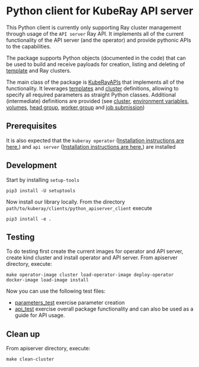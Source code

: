 <!-- markdownlint-disable MD013 -->
# Python client for KubeRay API server

This Python client is currently only supporting Ray cluster management through usage of the `API server` Ray API. It implements all of the current functionality of the API server (and the operator) and provide pythonic APIs to the capabilities.

The package supports Python objects (documented in the code) that can be used to build and receive payloads for creation, listing and deleting of [template](https://ray-project.github.io/kuberay/components/apiserver/#compute-template) and Ray clusters.

The main class of the package is [KubeRayAPIs](src/python_apiserver_client/kuberay_apis.py) that implements all of the functionality. It leverages [templates](src/python_apiserver_client/params/templates.py) and [cluster](src/python_apiserver_client/params/cluster.py) definitions, allowing to specify all required parameters as straight Python classes. Additional (intermediate) definitions are provided (see [cluster](src/python_apiserver_client/params/cluster.py), [environment variables](src/python_apiserver_client/params/environmentvariables.py), [volumes](src/python_apiserver_client/params/volumes.py), [head group](src/python_apiserver_client/params/headnode.py), [worker group](src/python_apiserver_client/params/workernode.py) and [job submission](src/python_apiserver_client/params/jobsubmission.py))

## Prerequisites

It is also expected that the `kuberay operator` ([Installation instructions are here.](https://github.com/ray-project/kuberay#quick-start)) and `api server` ([Installation instructions are here.](https://ray-project.github.io/kuberay/components/apiserver)) are installed

## Development

Start by installing `setup-tools`

```shell
pip3 install -U setuptools
```

Now install our library locally. From the directory `path/to/kuberay/clients/python_apiserver_client` execute

```shell
pip3 install -e .
```

## Testing

To do testing first create the current images for operator and API server, create kind cluster and install operator and API server.
From apiserver directory, execute:

```shell
make operator-image cluster load-operator-image deploy-operator docker-image load-image install
```

Now you can use the following test files:

* [parameters_test](test/api_params_test.py) exercise parameter creation
* [api_test](test/kuberay_api_test.py) exercise overall package functionality and can also be used as a guide for API usage.

## Clean up

From apiserver directory, execute:

```shell
make clean-cluster
```
